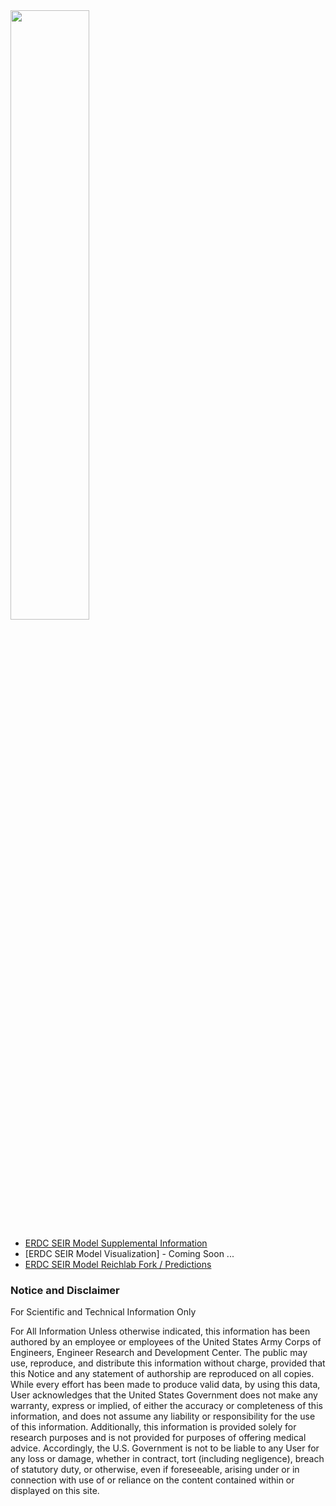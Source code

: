 <img src="https://erdc-library.erdc.dren.mil/jspui/retrieve/543bd8de-5fc5-40d1-98b9-2abefcc97e2d" width=50% height=50%>

* [ERDC SEIR Model Supplemental Information](https://github.com/erdc-cv19/seir-model/blob/master/ERDC_SEIR_SI.pdf)
* [ERDC SEIR Model Visualization] - Coming Soon ...
* [ERDC SEIR Model Reichlab Fork / Predictions](https://github.com/erdc-cv19/covid19-forecast-hub/tree/master/data-processed/USACE-ERDC_SEIR)

### Notice and Disclaimer
For Scientific and Technical Information Only

For All Information
Unless otherwise indicated, this information has been authored by an employee or 
employees of the United States Army Corps of Engineers, Engineer Research and Development 
Center. The public may use, reproduce, and distribute this information 
without charge, provided that this Notice and any statement of authorship are reproduced 
on all copies. While every effort has been made to produce valid data, by using this 
data, User acknowledges that the United States Government does not make any warranty, 
express or implied, of either the accuracy or completeness of this information, and 
does not assume any liability or responsibility for the use of this information. 
Additionally, this information is provided solely for research purposes and is not 
provided for purposes of offering medical advice. Accordingly, the U.S. Government 
is not to be liable to any User for any loss or damage, whether in contract, tort 
(including negligence), breach of statutory duty, or otherwise, even if foreseeable, 
arising under or in connection with use of or reliance on the content contained within 
or displayed on this site.

